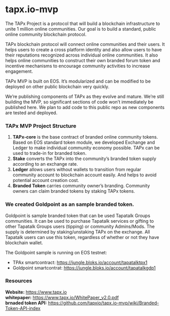 # tapx.io-mvp
The TAPx Project is a protocol that will build a blockchain infrastructure to unite 1 million online communities. Our goal is to build a standard, public online community blockchain protocol.

TAPx blockchain protocol will connect online communities and their users. It helps users to create a cross platform identity and also allow users to have their reputations recognized across individual online communities. It also helps online communities to construct their own branded forum token and incentive mechanisms to encourage community activities to increase engagement.

TAPx MVP is built on EOS.  It’s modularized and can be modified to be deployed on other public blockchain very quickly.

We’re publishing components of TAPx as they evolve and mature. We’re still building the MVP, so significant sections of code won’t immediately be published here. We plan to add code to this public repo as new components are tested and deployed.

### TAPx MVP Project Structure
  1. **TAPx-core** is the base contract of branded online community tokens. Based on EOS standard token module, we developed Exchange and Ledger to make individual community economy possible. TAPx can be used to trade-in for branded token.
  2. **Stake** converts the TAPx into the community’s branded token supply according to an exchange rate.
  3. **Ledger** allows users without wallets to transition from regular community account to blockchain account easily. And helps to avoid potential account creation cost.
  4. **Branded Token** carries community owner’s branding. Community owners can claim branded tokens by staking TAPx tokens.

### We created Goldpoint as an sample branded token.

Goldpoint is sample branded token that can be used  Tapatalk Groups communities.  It can be used to purchase Tapatalk services or gifting to other Tapatalk Groups users (tipping) or community Admins/Mods. The supply is determined by staking/unstaking TAPx on the exchange. All Tapatalk users can use this token, regardless of whether or not they have blockchain wallet.

The Goldpoint sample is running on EOS testnet:    
  - TPAx smartcontract: https://jungle.bloks.io/account/tapatalktpx1   
  - Goldpoint smartcontrat: https://jungle.bloks.io/account/tapatalkgdp1    

### Resources
  **Website:**     https://www.tapx.io    
  **whitepaper:**  https://www.tapx.io/WhitePaper_v2.0.pdf   
  **brnaded token API:**  https://github.com/tapxio/tapx.io-mvp/wiki/Branded-Token-API-index
